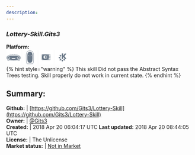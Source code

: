 ```yaml
---
description: 
---
```


### _Lottery-Skill.Gits3_  
  
**Platform:**  
 ![Mark I](../.gitbook/assets/mark-1-icon.png)  ![Mark II](../.gitbook/assets/mark-2-icon.png)  ![Picroft](../.gitbook/assets/picroft-icon.png)  ![plasmoid](../.gitbook/assets/kde.png)   
{% hint style="warning" %}
This skill Did not pass the Abstract Syntax Trees testing. Skill properly do not work in current state.
{% endhint %}
  
## Summary:  
**Github:** | [https://github.com/Gits3/Lottery-Skill](https://github.com/Gits3/Lottery-Skill)  
**Owner:** | [@Gits3](https://github.com/Gits3)  
**Created:** | 2018 Apr 20 06:04:17 UTC  **Last updated:** 2018 Apr 20 08:44:05 UTC  
**License:** | The Unlicense  
**Market status:** | [Not in Market](https://market.mycroft.ai/skill/)  
